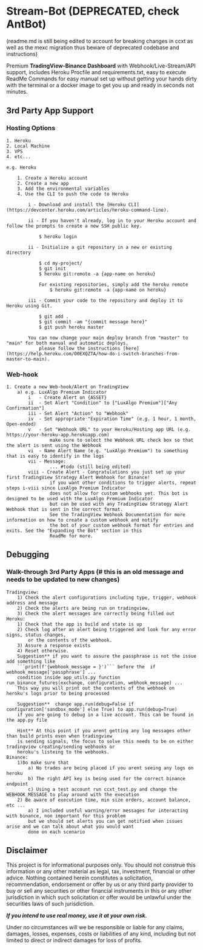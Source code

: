 # Stream-Bot (DEPRECATED, check AntBot) 
(readme.md is still being edited to account for breaking changes in ccxt as well as the mexc migration thus beware of deprecated codebase and instructions)

Premium **TradingView-Binance Dashboard** with Webhook/Live-Stream/API support, includes Heroku Procfile and
requirements.txt, easy to execute ReadMe Commands for easy manual set up without getting your hands dirty with the
terminal or a docker image to get you up and ready in seconds not minutes.


## 3rd Party App Support

### Hosting Options

    1. Heroku
    2. Local Machine
    3. VPS
    4. etc...

    e.g. Heroku
        
        1. Create a Heroku account
        2. Create a new app
        3. Add the environmental variables
        4. Use the CLI to push the code to Heroku 
            
            i - Download and install the [Heroku CLI](https://devcenter.heroku.com/articles/heroku-command-line).
            
            ii - If you haven't already, log in to your Heroku account and follow the prompts to create a new SSH public key.
            
                $ heroku login

            ii - Initialize a git repository in a new or existing directory
            
                $ cd my-project/
                $ git init
                $ heroku git:remote -a {app-name on heroku}
                
                For existing repositories, simply add the heroku remote
                    $ heroku git:remote -a {app-name on heroku}

            iii - Commit your code to the repository and deploy it to Heroku using Git.
            
                $ git add .
                $ git commit -am "{commit message here}"
                $ git push heroku master

            You can now change your main deploy branch from "master" to "main" for both manual and automatic deploys, 
                please follow the instructions [here](https://help.heroku.com/O0EXQZTA/how-do-i-switch-branches-from-master-to-main).

### Web-hook

    1. Create a new Web-hook/Alert on TradingView
        a) e.g. LuxAlgo Premium Indicator
            i   - Create Alert on {ASSET}
            ii  - Set Alert "Condition" to ["LuxAlgo Premium"]["Any Confirmation"]
            iii - Set Alert "Action" to "Webhook"
            iv  - Set appropriate "Expiration Time" (e.g. 1 hour, 1 month, Open-ended)
            v   - Set "Webhook URL" to your Heroku/Hosting app URL (e.g. https://your-heroku-app.herokuapp.com)
                    make sure to select the Webhook URL check box so that the alert is sent using the Webhook
            vi  - Name Alert Name (e.g. "LuxAlgo Premium") to something that is easy to identify in the logs
            vii - Message:
                    ... #todo (still being edited)
            viii - Create Alert - Congratulations you just set up your first TradingView Strategy Alert Webhook for Binance!
                    if you want other conditions to trigger alerts, repeat steps i-viii since LuxAlgo Premium Indicator
                    does not allow for custom webhooks yet. This bot is designed to be used with the LuxAlgo Premium Indicator
                    but can be used with any TradingView Strategy Alert Webhook that is sent in the correct format.
                    See the TradingView Webhook Documentation for more information on how to create a custom webhook and notify
                    the bot of your custom webhook format for entries and exits. See the "Expanding the Bot" section in this 
                    ReadMe for more.

## Debugging

### Walk-through 3rd Party Apps (# this is an old message and needs to be updated to new changes)

	Tradingview:
		1) Check the alert configurations including type, trigger, webhook address and message
		2) Check the alerts are being run on tradingview, 
		3) Check the alert messages are correctly being filled out
	Heroku:
		1) Check that the app is build and state is up
		2) Check log after an alert being triggered and look for any error signs, status changes, 
			or the contents of the webhook.
		3) Assure a response exists
		4) Reset otherwise.
		Suggestion** if you want to assure the passphrase is not the issue add something like 
		```print(f'{webhook_message = }')``` before the  if webhook_message['passphrase'] ...
		condition inside app_utils.py function  run_binance_futures(exchange, configuration, webhook_message) ...
		This way you will print out the contents of the webhook on heroku's logs prior to being processed
		
		Suggestion**  change app.run(debug=False if configuration['sandbox_mode'] else True) to app.run(debug=True) 
		if you are going to debug in a live account. This can be found in the app.py file
		
		Hint** At this point if you arent getting any log messages other than build prints even when tradingview 
		is sending signals, the focus to solve this needs to be on either tradingview creating/sending webhooks or
		heroku's listeing to the webhooks. 
	Binance:
		1)Do make sure that
			a) No trades are being placed if you arent seeing any logs on heroku
			b) The right API key is being used for the correct binance endpoint
			c) Using a test account run ccxt_test.py and change the  WEBHOOK_MESSAGE to play around with the execution
		2) Be aware of execution time, min size orders, account balance, etc ... 
			a) I included useful warning/error messages for interacting with binance, non important for this problem 
			but we should set alerts you can get notified when issues arise and we can talk about what you would want 
			done on each scenario

## Disclaimer

This project is for informational purposes only. You should not construe this information or any other material as
legal, tax, investment, financial or other advice. Nothing contained herein constitutes a solicitation, recommendation,
endorsement or offer by us or any third party provider to buy or sell any securities or other financial instruments in
this or any other jurisdiction in which such solicitation or offer would be unlawful under the securities laws of such
jurisdiction.

***If you intend to use real money, use it at your own risk.***

Under no circumstances will we be responsible or liable for any claims, damages, losses, expenses, costs or liabilities
of any kind, including but not limited to direct or indirect damages for loss of profits.
